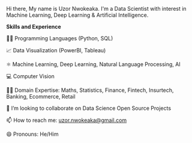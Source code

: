 Hi there, My name is Uzor Nwokeaka. I'm a Data Scientist with interest in Machine Learning, Deep Learning & Artificial Intelligence.  

**Skills and Experience**

👩‍💻 Programming Languages (Python, SQL)

📈 Data Visualization (PowerBI, Tableau)

⚛ Machine Learning, Deep Learning, Natural Language Processing, AI

💻 Computer Vision

👩‍💻 Domain Expertise: Maths, Statistics, Finance, Fintech, Insurtech, Banking, Ecommerce, Retail

👯 I’m looking to collaborate on Data Science Open Source Projects

📫 How to reach me: uzor.nwokeaka@gmail.com

😄 Pronouns: He/Him

